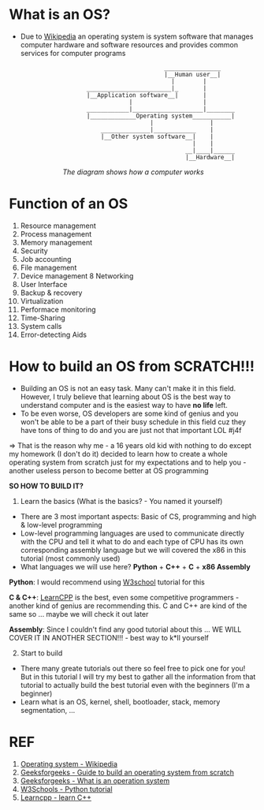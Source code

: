 # What is an OS?
- Due to [Wikipedia](https://en.wikipedia.org/wiki/Operating_system) an operating system is system software that manages computer hardware and software resources and provides common services for computer programs
```
                                            ________________
                                            |__Human user__|
                                              |        |
                      ________________________|_       |
                      |__Application software__|       |
                                  |                    |
                      ____________|____________________|________
                      |_____________Operating system___________|
                                        |                |
                          ______________|____________    |
                          |__Other system software__|    |
                                                    |    |
                                                  __|____|______
                                                  |__Hardware__|

```
<p style="text-align: center;"><em>The diagram shows how a computer works</em></p>

# Function of an OS
1. Resource management
2. Process management
3. Memory management
4. Security
5. Job accounting
6. File management
7. Device management
8 Networking
9. User Interface
10. Backup & recovery
11. Virtualization
12. Performace monitoring
13. Time-Sharing
14. System calls
15. Error-detecting Aids

# How to build an OS from SCRATCH!!!
- Building an OS is not an easy task. Many can't make it in this field. However, I truly believe that learning about OS is the best way to understand computer and is the easiest way to have **no life** left.
- To be even worse, OS developers are some kind of genius and you won't be able to be a part of their busy schedule in this field cuz they have tons of thing to do and you are just not that important LOL #j4f

=> That is the reason why me - a 16 years old kid with nothing to do except my homework (I don't do it) decided to learn how to create a whole operating system from scratch just for my expectations and to help you - another useless person to become better at OS programming

**SO HOW TO BUILD IT?**
1. Learn the basics (What is the basics? - You named it yourself)
 - There are 3 most important aspects: Basic of CS, programming and high & low-level programming
 - Low-level programming languages are used to communicate directly with the CPU and tell it what to do and each type of CPU has its own corresponding assembly language but we will covered the x86 in this tutorial (most commonly used)
 - What languages we will use here? **Python** + **C++** + **C** + **x86 Assembly**

 **Python**: I would recommend using [W3school](https://www.w3schools.com/python/) tutorial for this

 **C & C++**: [LearnCPP](https://www.learncpp.com) is the best, even some competitive programmers - another kind of genius are recommending this. C and C++ are kind of the same so ... maybe we will check it out later 

 **Assembly**: Since I couldn't find any good tutorial about this ... WE WILL COVER IT IN ANOTHER SECTION!!! - best way to k*ll yourself

2. Start to build
 - There many greate tutorials out there so feel free to pick one for you! But in this tutorial I will try my best to gather all the information from that tutorial to actually build the best tutorial even with the beginners (I'm a beginner)
 - Learn what is an OS, kernel, shell, bootloader, stack, memory segmentation, ...

# REF
1. [Operating system - Wikipedia](https://en.wikipedia.org/wiki/Operating_system)
2. [Geeksforgeeks - Guide to build an operating system from scratch](https://www.geeksforgeeks.org/guide-to-build-an-operating-system-from-scratch/)
3. [Geeksforgeeks - What is an operation system](https://www.geeksforgeeks.org/what-is-an-operating-system/?ref=lbp)
4. [W3Schools - Python tutorial](https://www.w3schools.com/python/)
5. [Learncpp - learn C++](https://www.learncpp.com)